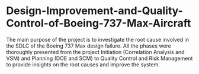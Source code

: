 # Design-Improvement-and-Quality-Control-of-Boeing-737-Max-Aircraft
The main purpose of the project is to investigate the root cause involved in the SDLC of the Boeing 737 Max design failure. All the phases were thoroughly presented from the project Initiation (Correlation Analysis and VSM) and Planning (DOE and SCM) to Quality Control and Risk Management to provide insights on the root causes and improve the system.
